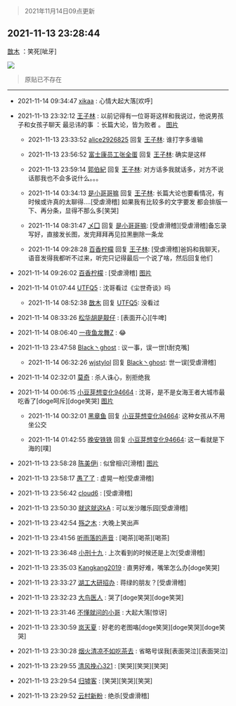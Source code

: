 > 2021年11月14日09点更新
<link rel="stylesheet" href="https://cdn.jsdelivr.net/gh/taotie6/sampleJSON@main/css/photo_show.css">
<meta name="referrer" content="no-referrer" />


 ## 2021-11-13 23:28:44 

 [㪚木](https://www.coolapk.com/feed/31454848?shareKey=MjRkOGQ0N2E3MWE3NjE4ZmUwZGQ~) ：笑死[呲牙] 

<div class="album">
<img class="img-item" src="http://image.coolapk.com/feed/2021/1113/23/1081091_a58ff486_7323_6605@613x960.jpeg" />
</div>

> 原贴已不存在 

 ------- 

- 2021-11-14 09:34:47 [xikaa](uid=2702798) : 心情大起大落[欢呼] 

- 2021-11-13 23:32:12 [王子林](uid=12373328) : 以前记得有一位哥哥这样和我说过，他说男孩子和女孩子聊天 最忌讳的事 ：长篇大论，皆为败者 。 [图片](http://image.coolapk.com/feed/2021/1113/23/12373328_510cf4f1_7531_4778@690x460.jpeg)

    - 2021-11-13 23:33:52 [alice2926825](uid=1064232) 回复 [王子林](uid=12373328): 谁打字多谁输 

    - 2021-11-13 23:56:52 [富士康员工张全蛋](uid=3327026) 回复 [王子林](uid=12373328): 确实是这样 

    - 2021-11-13 23:59:14 [郭伯紀](uid=2859803) 回复 [王子林](uid=12373328): 对方话多我就话多，对方不说话那我也不会多说什么。。。 

    - 2021-11-14 03:34:13 [是小哥哥嘛](uid=1414076) 回复 [王子林](uid=12373328): 长篇大论也要看情况，有时候或许真的太聊得....[受虐滑稽]
如果我有比较多的文字要发 都会排版一下、再分条，显得不那么多[笑哭] 

    - 2021-11-14 08:31:47 [乄囗](uid=759206) 回复 [是小哥哥嘛](uid=1414076): [受虐滑稽][受虐滑稽]备忘录写好，直接发长图，发完拜拜再见拉黑删除一条龙 

    - 2021-11-14 09:28:28 [百香柠檬](uid=2068085) 回复 [王子林](uid=12373328): [受虐滑稽]爸妈和我聊天，语音发得我都听不过来，听完只记得最后一个说了啥，然后回复他们 

- 2021-11-14 09:26:02 [百香柠檬](uid=2068085) : [受虐滑稽] [图片](http://image.coolapk.com/feed/2021/1114/09/2068085_42012501_3161_336@1440x1949.jpeg)

- 2021-11-14 01:07:44 [UTFQ5](uid=3675147) : 沈哥看过《尘世奇谈》吗 

    - 2021-11-14 08:52:38 [㪚木](uid=1081091) 回复 [UTFQ5](uid=3675147): 没看过 

- 2021-11-14 08:33:26 [松华胡是靓仔](uid=692318) : [表面开心][牛啤] 

- 2021-11-14 08:06:40 [一夜鱼龙舞Z](uid=2440130) : 😂 

- 2021-11-13 23:47:58 [Black丶ghost](uid=792784) : 议一事，误一世[t耐克嘴] 

    - 2021-11-14 06:32:26 [wjstylol](uid=15345635) 回复 [Black丶ghost](uid=792784): 世一误[受虐滑稽] 

- 2021-11-14 02:32:01 [莫奇](uid=131936) : 杀人诛心，别拒绝我 

- 2021-11-14 00:06:15 [小豆芽想变化94664](uid=5184191) : 沈哥，是不是女海王者大城市最吃香了[doge呵斥][doge笑哭] [图片](http://image.coolapk.com/feed/2021/0606/10/2202379_04af1837_6040_8765@360x640.gif)

    - 2021-11-14 00:32:01 [黑章鱼](uid=1544882) 回复 [小豆芽想变化94664](uid=5184191): 这种女孩从不用坐公交 

    - 2021-11-14 01:42:55 [晚安铁铁](uid=2870621) 回复 [小豆芽想变化94664](uid=5184191): 这一看就是下海的[噗] 

- 2021-11-13 23:58:28 [陈美伊i](uid=1279036) : 似曾相识[滑稽] [图片](http://image.coolapk.com/feed/2021/1113/23/1279036_8153b00a_9106_5225@1440x3120.jpeg)

- 2021-11-13 23:58:17 [愚了了](uid=734193) : 虚晃一枪[受虐滑稽] 

- 2021-11-13 23:56:42 [cloud6](uid=852635) : [受虐滑稽] 

- 2021-11-13 23:50:30 [就这就这kA](uid=12321265) : 可以发沙雕乐园[受虐滑稽] 

- 2021-11-13 23:42:54 [殇之木](uid=1085570) : 大晚上笑出声 

- 2021-11-13 23:41:56 [听雨落的声音](uid=3650984) : [喝茶][喝茶][喝茶] 

- 2021-11-13 23:36:48 [小刑十九](uid=3029225) : 上次看到的时候还是上次[受虐滑稽] 

- 2021-11-13 23:35:03 [Kangkang2019](uid=2876768) : 直男好难，嘴笨怎么办[doge笑哭] 

- 2021-11-13 23:33:27 [湖工大研招办](uid=1891473) : 蒋绿的朋友？[受虐滑稽] 

- 2021-11-13 23:32:23 [大鸟医人](uid=1511304) : 哭了[doge笑哭][doge笑哭] 

- 2021-11-13 23:31:46 [不懂就问的小哥](uid=1110297) : 大起大落[惊讶] 

- 2021-11-13 23:30:59 [岚天夏](uid=1974131) : 好老的老图咯[doge笑哭][doge笑哭][doge笑哭] 

- 2021-11-13 23:30:28 [烟火清凉不如吃茶去](uid=4279524) : 省略号误我[表面哭泣][表面哭泣] 

- 2021-11-13 23:29:55 [清风挽心321](uid=3583283) : [笑哭][笑哭][笑哭] 

- 2021-11-13 23:29:54 [归墟客](uid=3287587) : [笑哭][笑哭][笑哭] 

- 2021-11-13 23:29:52 [云村新粉](uid=809098) : 绝杀[受虐滑稽] 

